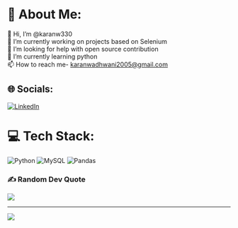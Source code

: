 
# 💫 About Me:
👋 Hi, I’m @karanw330<br>🔭 I’m currently working on projects based on Selenium<br>🤝 I’m looking for help with open source contribution <br>🌱 I’m currently learning python<br>📫 How to reach me- karanwadhwani2005@gmail.com<br>


## 🌐 Socials:
[![LinkedIn](https://img.shields.io/badge/LinkedIn-%230077B5.svg?logo=linkedin&logoColor=white)](https://linkedin.com/in/https://www.linkedin.com/in/karan-wadhwani-b55073274) 

# 💻 Tech Stack:
![Python](https://img.shields.io/badge/python-3670A0?style=for-the-badge&logo=python&logoColor=ffdd54) ![MySQL](https://img.shields.io/badge/mysql-4479A1.svg?style=for-the-badge&logo=mysql&logoColor=white) ![Pandas](https://img.shields.io/badge/pandas-%23150458.svg?style=for-the-badge&logo=pandas&logoColor=white)

### ✍️ Random Dev Quote
![](https://quotes-github-readme.vercel.app/api?type=horizontal&theme=radical)

---
[![](https://visitcount.itsvg.in/api?id=karanw330&icon=0&color=0)](https://visitcount.itsvg.in)



